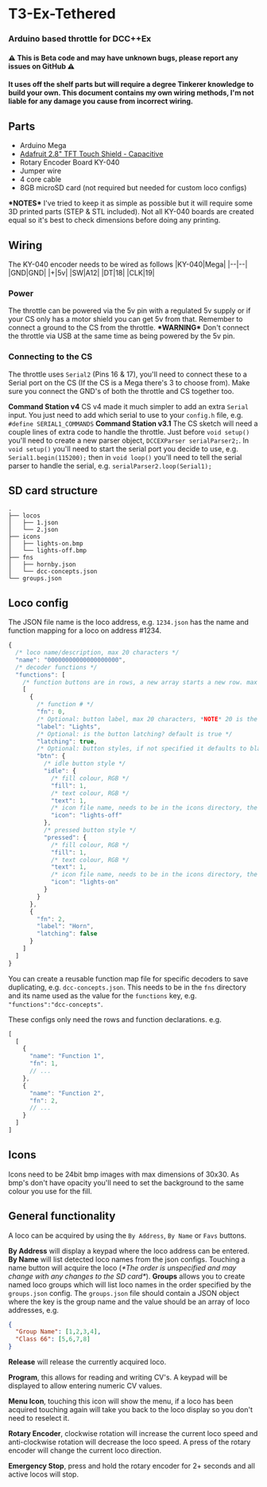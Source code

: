 # T3-Ex-Tethered
### Arduino based throttle for DCC++Ex

#### ⚠ This is Beta code and may have unknown bugs, please report any issues on GitHub ⚠

#### It uses off the shelf parts but will require a degree Tinkerer knowledge to build your own. This document contains my own wiring methods, I'm not liable for any damage you cause from incorrect wiring.

## Parts
 - Arduino Mega
 - [Adafruit 2.8" TFT Touch Shield - Capacitive](https://learn.adafruit.com/adafruit-2-8-tft-touch-shield-v2)
 - Rotary Encoder Board KY-040
 - Jumper wire
 - 4 core cable
 - 8GB microSD card (not required but needed for custom loco configs)

**\*NOTES\***
I've tried to keep it as simple as possible but it will require some 3D printed parts (STEP & STL included).
Not all KY-040 boards are created equal so it's best to check dimensions before doing any printing.

## Wiring
The KY-040 encoder needs to be wired as follows
|KY-040|Mega|
|--|--|
|GND|GND|
|+|5v|
|SW|A12|
|DT|18|
|CLK|19|

### Power
The throttle can be powered via the 5v pin with a regulated 5v supply or if your CS only has a motor shield you can get 5v from that. Remember to connect a ground to the CS from the throttle.
**\*WARNING\***
Don't connect the throttle via USB at the same time as being powered by the 5v pin.

### Connecting to the CS
The throttle uses `Serial2` (Pins 16 & 17), you'll need to connect these to a Serial port on the CS (If the CS is a Mega there's 3 to choose from).
Make sure you connect the GND's of both the throttle and CS together too.

**Command Station v4**
CS v4 made it much simpler to add an extra `Serial` input.
You just need to add which serial to use to your `config.h` file, e.g.
`#define SERIAL1_COMMANDS`
**Command Station v3.1**
The CS sketch will need a couple lines of extra code to handle the throttle.
Just before `void setup()` you'll need to create a new parser object, `DCCEXParser serialParser2;`.
In `void setup()` you'll need to start the serial port you decide to use, e.g. `Serial1.begin(115200);` then in `void loop()` you'll need to tell the serial parser to handle the serial, e.g. `serialParser2.loop(Serial1);`

## SD card structure
```
.
├── locos
│   ├── 1.json
│   └── 2.json
├── icons
│   ├── lights-on.bmp
│   └── lights-off.bmp
├── fns
│   ├── hornby.json
│   └── dcc-concepts.json
└── groups.json
```

## Loco config
The JSON file name is the loco address, e.g. `1234.json` has the name and function mapping for a loco on address #1234.

```js
{
  /* loco name/description, max 20 characters */
  "name": "00000000000000000000",
  /* decoder functions */
  "functions": [
    /* function buttons are in rows, a new array starts a new row. max 4 buttons per row. */
    [
      {
        /* function # */
        "fn": 0,
        /* Optional: button label, max 20 characters, *NOTE* 20 is the max but if you have multiple buttons on a row the text may overflow */
        "label": "Lights",
        /* Optional: is the button latching? default is true */
        "latching": true,
        /* Optional: button styles, if not specified it defaults to black and white */
        "btn": {
          /* idle button style */
          "idle": {
            /* fill colour, RGB */
            "fill": 1,
            /* text colour, RGB */
            "text": 1,
            /* icon file name, needs to be in the icons directory, the bmp file extension isn't needed as all icons need to be bmp images */
            "icon": "lights-off"
          },
          /* pressed button style */
          "pressed": {
            /* fill colour, RGB */
            "fill": 1,
            /* text colour, RGB */
            "text": 1,
            /* icon file name, needs to be in the icons directory, the bmp file extension isn't needed as all icons need to be bmp images */
            "icon": "lights-on"
          }
        }
      },
      {
        "fn": 2,
        "label": "Horn",
        "latching": false
      }
    ]
  ]
}
```
You can create a reusable function map file for specific decoders to save duplicating, e.g. `dcc-concepts.json`.
This needs to be in the `fns` directory and its name used as the value for the `functions` key, e.g. `"functions":"dcc-concepts"`.

These configs only need the rows and function declarations.
e.g.
```js
[
  [
    {
      "name": "Function 1",
      "fn": 1,
      // ...
    },
    {
      "name": "Function 2",
      "fn": 2,
      // ...
    }
  ]
]
```

## Icons
Icons need to be 24bit bmp images with max dimensions of 30x30.
As bmp's don't have opacity you'll need to set the background to the same colour you use for the fill.

## General functionality
A loco can be acquired by using the `By Address`, `By Name` or `Favs` buttons.

**By Address** will display a keypad where the loco address can be entered.
**By Name** will list detected loco names from the json configs. Touching a name button will acquire the loco (*\*The order is unspecified and may change with any changes to the SD card\**).
**Groups** allows you to create named loco groups which will list loco names in the order specified by the `groups.json` config. The `groups.json` file should contain a JSON object where the key is the group name and the value should be an array of loco addresses, e.g.
```json
{
  "Group Name": [1,2,3,4],
  "Class 66": [5,6,7,8]
}
```

**Release** will release the currently acquired loco.

**Program**, this allows for reading and writing CV's. A keypad will be displayed to allow entering numeric CV values.

**Menu Icon**, touching this icon will show the menu, if a loco has been acquired touching again will take you back to the loco display so you don't need to reselect it.

**Rotary Encoder**, clockwise rotation will increase the current loco speed and anti-clockwise rotation will decrease the loco speed.
A press of the rotary encoder will change the current loco direction.

**Emergency Stop**, press and hold the rotary encoder for 2+ seconds and all active locos will stop.
